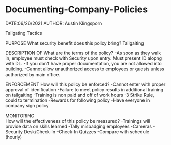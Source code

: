 # Documenting-Company-Policies

  DATE:06/26/2021
  AUTHOR: Austin Klingsporn

  Tailgating Tactics
  
  

  PURPOSE
  What security benefit does this policy bring?
Tailgaiting 

  DESCRIPTION OF <Tailgators>
  What are the terms of the policy?
  -As soon as they walk in, employee must check with Security upon entry. Must present ID alopng with DL. 
  -If you don't have proper documentation, you are not allowed into building. 
  -Cannot allow unauthorized access to employees or guests unless authorized  by main office. 
  
  ENFORCEMENT
  How will this policy be enforced?
  -Cannot enter with proper approval of idenification
  -Failure to meet policy results in additional training on tailgaiting
  -Training is non paid and off of work hours
  -3 Strike Rule, could to termination
  -Rewards for following policy
  -Have everyone in company sign policy

  MONITORING  
  How will the effectiveness of this policy be measured?
  -Trainings will provide data on skills learned
  -Tally misbadging employees
  -Cameras
  -Security Desk/Check-In
  -Check-In Quizzes
  -Compare with schedule (hourly) 
  
  
